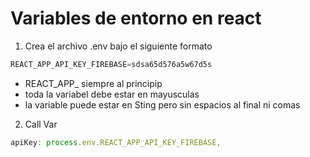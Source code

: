 
# Variables de entorno en react
    
    
1. Crea el archivo .env bajo el siguiente formato

```jsx
REACT_APP_API_KEY_FIREBASE=sdsa65d576a5w67d5s 
```

- REACT_APP_ siempre al principip
- toda la variabel debe estar en mayusculas
- la variable puede estar en Sting pero sin espacios al final ni comas
2. Call Var

```jsx
apiKey: process.env.REACT_APP_API_KEY_FIREBASE,
```

